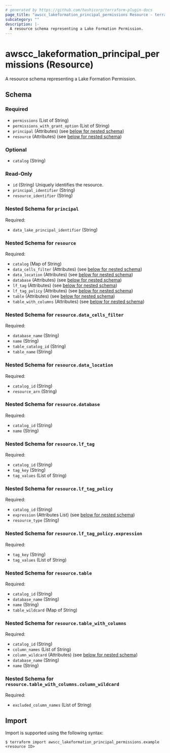 ```yaml
---
# generated by https://github.com/hashicorp/terraform-plugin-docs
page_title: "awscc_lakeformation_principal_permissions Resource - terraform-provider-awscc"
subcategory: ""
description: |-
  A resource schema representing a Lake Formation Permission.
---
```


# awscc_lakeformation_principal_permissions (Resource)

A resource schema representing a Lake Formation Permission.



<!-- schema generated by tfplugindocs -->
## Schema

### Required

- `permissions` (List of String)
- `permissions_with_grant_option` (List of String)
- `principal` (Attributes) (see [below for nested schema](#nestedatt--principal))
- `resource` (Attributes) (see [below for nested schema](#nestedatt--resource))

### Optional

- `catalog` (String)

### Read-Only

- `id` (String) Uniquely identifies the resource.
- `principal_identifier` (String)
- `resource_identifier` (String)

<a id="nestedatt--principal"></a>
### Nested Schema for `principal`

Required:

- `data_lake_principal_identifier` (String)


<a id="nestedatt--resource"></a>
### Nested Schema for `resource`

Required:

- `catalog` (Map of String)
- `data_cells_filter` (Attributes) (see [below for nested schema](#nestedatt--resource--data_cells_filter))
- `data_location` (Attributes) (see [below for nested schema](#nestedatt--resource--data_location))
- `database` (Attributes) (see [below for nested schema](#nestedatt--resource--database))
- `lf_tag` (Attributes) (see [below for nested schema](#nestedatt--resource--lf_tag))
- `lf_tag_policy` (Attributes) (see [below for nested schema](#nestedatt--resource--lf_tag_policy))
- `table` (Attributes) (see [below for nested schema](#nestedatt--resource--table))
- `table_with_columns` (Attributes) (see [below for nested schema](#nestedatt--resource--table_with_columns))

<a id="nestedatt--resource--data_cells_filter"></a>
### Nested Schema for `resource.data_cells_filter`

Required:

- `database_name` (String)
- `name` (String)
- `table_catalog_id` (String)
- `table_name` (String)


<a id="nestedatt--resource--data_location"></a>
### Nested Schema for `resource.data_location`

Required:

- `catalog_id` (String)
- `resource_arn` (String)


<a id="nestedatt--resource--database"></a>
### Nested Schema for `resource.database`

Required:

- `catalog_id` (String)
- `name` (String)


<a id="nestedatt--resource--lf_tag"></a>
### Nested Schema for `resource.lf_tag`

Required:

- `catalog_id` (String)
- `tag_key` (String)
- `tag_values` (List of String)


<a id="nestedatt--resource--lf_tag_policy"></a>
### Nested Schema for `resource.lf_tag_policy`

Required:

- `catalog_id` (String)
- `expression` (Attributes List) (see [below for nested schema](#nestedatt--resource--lf_tag_policy--expression))
- `resource_type` (String)

<a id="nestedatt--resource--lf_tag_policy--expression"></a>
### Nested Schema for `resource.lf_tag_policy.expression`

Required:

- `tag_key` (String)
- `tag_values` (List of String)



<a id="nestedatt--resource--table"></a>
### Nested Schema for `resource.table`

Required:

- `catalog_id` (String)
- `database_name` (String)
- `name` (String)
- `table_wildcard` (Map of String)


<a id="nestedatt--resource--table_with_columns"></a>
### Nested Schema for `resource.table_with_columns`

Required:

- `catalog_id` (String)
- `column_names` (List of String)
- `column_wildcard` (Attributes) (see [below for nested schema](#nestedatt--resource--table_with_columns--column_wildcard))
- `database_name` (String)
- `name` (String)

<a id="nestedatt--resource--table_with_columns--column_wildcard"></a>
### Nested Schema for `resource.table_with_columns.column_wildcard`

Required:

- `excluded_column_names` (List of String)

## Import

Import is supported using the following syntax:

```shell
$ terraform import awscc_lakeformation_principal_permissions.example <resource ID>
```
